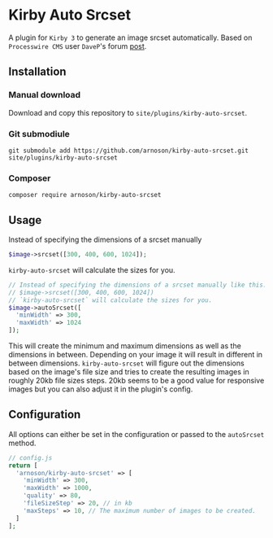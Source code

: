 # Kirby Auto Srcset
A plugin for `Kirby 3` to generate an image srcset automatically.
Based on `Processwire CMS` user `DaveP`'s forum [post](https://processwire.com/talk/topic/12036-responsive-image-breakpoints-with-field-templates/).

## Installation
### Manual download
Download and copy this repository to `site/plugins/kirby-auto-srcset`.

### Git submodiule
```
git submodule add https://github.com/arnoson/kirby-auto-srcset.git site/plugins/kirby-auto-srcset
```

### Composer
```
composer require arnoson/kirby-auto-srcset
```

## Usage
Instead of specifying the dimensions of a srcset manually
```php
$image->srcset([300, 400, 600, 1024]);
```
`kirby-auto-srcset` will calculate the sizes for you.
```php
// Instead of specifying the dimensions of a srcset manually like this:
// $image->srcset([300, 400, 600, 1024])
// `kirby-auto-srcset` will calculate the sizes for you.
$image->autoSrcset([
  'minWidth' => 300,
  'maxWidth' => 1024
]);
```
This will create the minimum and maximum dimensions as well as the dimensions in 
between. Depending on your image it will result in different in between dimensions.
`kirby-auto-srcset` will figure out the dimensions based on the image's file size 
and tries to create the resulting images in roughly 20kb file sizes steps.
20kb seems to be a good value for responsive images but you can also adjust it 
in the plugin's config.

## Configuration
All options can either be set in the configuration or passed to the `autoSrcset` 
method.
```php
// config.js
return [
  'arnoson/kirby-auto-srcset' => [
    'minWidth' => 300,
    'maxWidth' => 1000,
    'quality' => 80,
    'fileSizeStep' => 20, // in kb
    'maxSteps' => 10, // The maximum number of images to be created.
  ]
];
```

